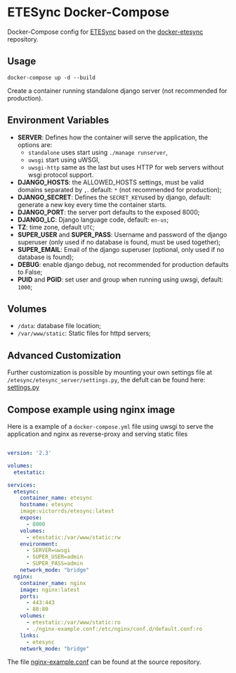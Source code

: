 # ETESync Docker-Compose

Docker-Compose config for [ETESync](https://www.etesync.com/) based on the [docker-etesync](https://github.com/victor-rds/docker-etesync) repository.

## Usage

```docker-compose up -d --build```

Create a container running standalone django server (not recommended for production).

## Environment Variables

- **SERVER**: Defines how the container will serve the application, the options are:
  - `standalone` uses start using `./manage runserver`,
  - `uwsgi` start using uWSGI,
  - `uwsgi-http` same as the last but uses HTTP for web servers without wsgi protocol support.
- **DJANGO_HOSTS**:  the ALLOWED_HOSTS settings, must be valid domains separated by `,`. default: `*` (not recommended for production);
- **DJANGO_SECRET**: Defines the `SECRET_KEY`used by django, default: generate a new key every time the container starts.
- **DJANGO_PORT**: the server port defaults to the exposed 8000;
- **DJANGO_LC**: Django language code, default: `en-us`;
- **TZ**: time zone, default `UTC`;
- **SUPER_USER** and **SUPER_PASS**: Username and password of the django superuser (only used if no database is found, must be used together);
- **SUPER_EMAIL**: Email of the django superuser (optional, only used if no database is found);
- **DEBUG**: enable django debug, not recommended for production defaults to False;
- **PUID** and **PGID**: set user and group when running using uwsgi, default: `1000`;

## Volumes

- `/data`: database file location;
- `/var/www/static`: Static files for httpd servers;

## Advanced Customization

Further customization is possible by mounting your own settings file at `/etesync/etesync_server/settings.py`, the defult can be found here: [settings.py](https://github.com/victor-rds/docker-etesync/blob/master/confs/settings.py)

## Compose example using nginx image

Here is a example of a `docker-compose.yml` file using uwsgi to serve the application and nginx as reverse-proxy and serving static files

```yml

version: '2.3'

volumes:
  etestatic:

services:
  etesync:
    container_name: etesync
    hostname: etesync
    image:victorrds/etesync:latest
    expose:
      - 8000
    volumes:
      - etestatic:/var/www/static:rw
    environment:
      - SERVER=uwsgi
      - SUPER_USER=admin
      - SUPER_PASS=admin
    network_mode: "bridge"
  nginx:
    container_name: nginx
    image: nginx:latest
    ports:
      - 443:443
      - 80:80
    volumes:
      - etestatic:/var/www/static:ro
      - ./nginx-example.conf:/etc/nginx/conf.d/default.conf:ro
    links:
      - etesync
    network_mode: "bridge"

```

The file [nginx-example.conf](https://github.com/victor-rds/docker-etesync/blob/master/examples/nginx-example.conf) can be found at the source repository.
